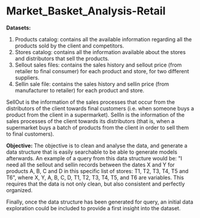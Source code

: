 # Market_Basket_Analysis-Retail

**Datasets:**
1. Products catalog: contains all the available information regarding all the products sold by the client and competitors.
2. Stores catalog: contains all the information available about the stores and distributors that sell the products.
3. Sellout sales files: contains the sales history and sellout price (from retailer to final consumer) for each product and store, for two different suppliers.
4. Sellin sale file: contains the sales history and sellin price (from manufacturer to retailer) for each product and store.

SellOut is the information of the sales processes that occur from the distributors of the client towards final customers (i.e. when someone buys a product from the client in a
supermarket). SellIn is the information of the sales processes of the client towards its distributors (that is, when a supermarket buys a batch of products from the client in order to sell them to final customers).

**Objective:** 
The objective is to clean and analyse the data, and generate a data structure that is easily searchable to be able to generate models afterwards. An example of a query from this data structure would be: "I need all the sellout and sellin records between the dates X and Y for products A, B, C and D in this specific list of stores: T1, T2, T3, T4, T5 and T6", where X, Y, A, B, C, D, T1, T2, T3, T4, T5, and T6 are variables. This requires that the data is not only clean, but also consistent and perfectly organized.

Finally, once the data structure has been generated for query, an initial data exploration could be included to provide a first insight into the dataset.
